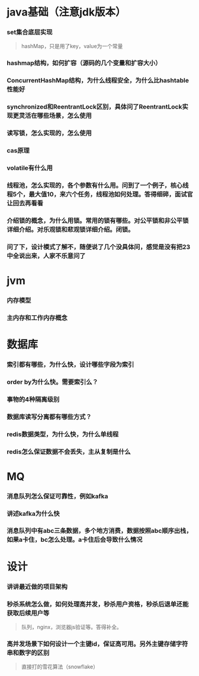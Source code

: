 java基础（注意jdk版本）
===
### set集合底层实现
>hashMap，只是用了key，value为一个常量

### hashmap结构，如何扩容（源码的几个变量和扩容大小）
### ConcurrentHashMap结构，为什么线程安全，为什么比hashtable性能好
### synchronized和ReentrantLock区别，具体问了ReentrantLock实现更灵活在哪些场景，怎么使用
### 读写锁，怎么实现的，怎么使用
### cas原理
### volatile有什么用
### 线程池，怎么实现的，各个参数有什么用。问到了一个例子，核心线程5个，最大值10，来六个任务，线程池如何处理。答得细碎，面试官让回去再看看
### 介绍锁的概念，为什么用锁。常用的锁有哪些。对公平锁和非公平锁详细介绍。对乐观锁和悲观锁详细介绍。闭锁。
### 问了下，设计模式了解不，随便说了几个没具体问，感觉是没有把23中全说出来，人家不乐意问了

jvm
===
### 内存模型
### 主内存和工作内存概念

数据库
===
### 索引都有哪些，为什么快，设计哪些字段为索引
### order by为什么快。需要索引么？
### 事物的4种隔离级别
### 数据库读写分离都有哪些方式？
### redis数据类型，为什么快，为什么单线程
### redis怎么保证数据不会丢失，主从复制是什么


MQ
===
### 消息队列怎么保证可靠性，例如kafka
### 讲述kafka为什么快
### 消息队列中有abc三条数据，多个地方消费，数据按照abc顺序出栈，如果a卡住，bc怎么处理。a卡住后会导致什么情况

设计
===
### 讲讲最近做的项目架构
### 秒杀系统怎么做，如何处理高并发，秒杀用户资格，秒杀后退单还能获取后续用户等
>队列，nginx，浏览器js验证等。答得补全。
### 高并发场景下如何设计一个主键id，保证高可用。另外主键存储字符串和数字的区别
>直接打的雪花算法（snowflake）
